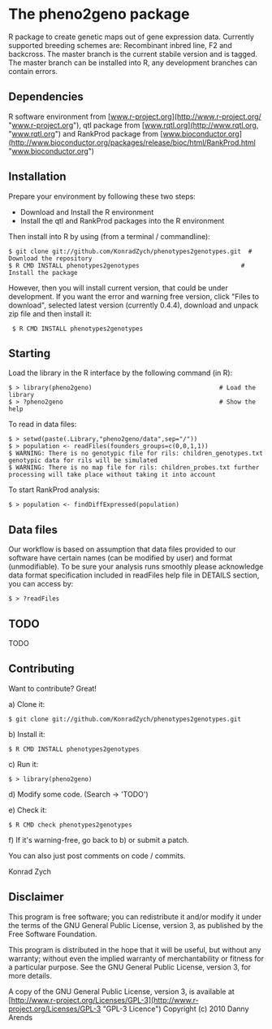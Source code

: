 The pheno2geno package
=================
R package to create genetic maps out of gene expression data. Currently supported breeding schemes are: Recombinant inbred line, F2 and backcross.
The master branch is the current stabile version and is tagged. The master branch can be installed into R, any development branches can contain errors.

Dependencies
------------
R software environment from [www.r-project.org](http://www.r-project.org/ "www.r-project.org"), qtl package from [www.rqtl.org](http://www.rqtl.org, "www.rqtl.org") and RankProd 
package from [www.bioconductor.org](http://www.bioconductor.org/packages/release/bioc/html/RankProd.html "www.bioconductor.org")

Installation
------------
Prepare your environment by following these two steps:

- Download and Install the R environment
- Install the qtl and RankProd packages into the R environment

Then install into R by using (from a terminal / commandline):

    $ git clone git://github.com/KonradZych/phenotypes2genotypes.git  # Download the repository
    $ R CMD INSTALL phenotypes2genotypes                            # Install the package

However, then you will install current version, that could be under development. If you want the error and warning free version, click "Files to download", selected latest
version (currently 0.4.4), download and unpack zip file and then install it:

	 $ R CMD INSTALL phenotypes2genotypes
	


Starting
--------
Load the library in the R interface by the following command (in R):
    
    $ > library(pheno2geno)                                   # Load the library
    $ > ?pheno2geno                                           # Show the help

To read in data files:
    
    $ > setwd(paste(.Library,"pheno2geno/data",sep="/"))
    $ > population <- readFiles(founders_groups=c(0,0,1,1))             
    $ WARNING: There is no genotypic file for rils: children_genotypes.txt genotypic data for rils will be simulated
    $ WARNING: There is no map file for rils: children_probes.txt further processing will take place without taking it into account


To start RankProd analysis:

    $ > population <- findDiffExpressed(population)
	

Data files
--------
Our workflow is based on assumption that data files provided to our software have certain names (can be modified by user) and format (unmodifiable). 
To be sure your analysis runs smoothly please acknowledge data format specification included in readFiles help file in DETAILS section, you can access by:
    
	$ > ?readFiles


TODO
--------------------
TODO


Contributing
------------

Want to contribute? Great!

a) Clone it:

    $ git clone git://github.com/KonradZych/phenotypes2genotypes.git 
	
b) Install it:

    $ R CMD INSTALL phenotypes2genotypes
	
c) Run it:

    $ > library(pheno2geno)
	
d) Modify some code. (Search -> 'TODO')

e) Check it:

    $ R CMD check phenotypes2genotypes

f) If it's warning-free, go back to b) or submit a patch.

You can also just post comments on code / commits.

Konrad Zych

Disclaimer
----------
This program is free software; you can redistribute it and/or
modify it under the terms of the GNU General Public License,
version 3, as published by the Free Software Foundation.

This program is distributed in the hope that it will be useful,
but without any warranty; without even the implied warranty of
merchantability or fitness for a particular purpose.  See the GNU
General Public License, version 3, for more details.

A copy of the GNU General Public License, version 3, is available
at [http://www.r-project.org/Licenses/GPL-3](http://www.r-project.org/Licenses/GPL-3 "GPL-3 Licence")
Copyright (c) 2010 Danny Arends
